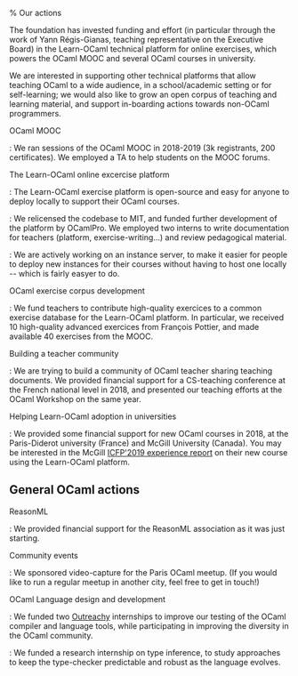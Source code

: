 % Our actions

The foundation has invested funding and effort (in particular through
the work of Yann Régis-Gianas, teaching representative on the
Executive Board) in the Learn-OCaml technical platform for online
exercises, which powers the OCaml MOOC and several OCaml courses in
university.

We are interested in supporting other technical platforms that allow
teaching OCaml to a wide audience, in a school/academic setting or for
self-learning; we would also like to grow an open corpus of teaching
and learning material, and support in-boarding actions towards
non-OCaml programmers.

OCaml MOOC

: We ran sessions of the OCaml MOOC in 2018-2019 (3k registrants, 200
certificates). We employed a TA to help students on the MOOC forums.

The Learn-OCaml online excercise platform

: The Learn-OCaml exercise platform is open-source and easy for anyone
   to deploy locally to support their OCaml courses.
   
: We relicensed the codebase to MIT, and funded further development of
  the platform by OCamlPro. We employed two interns to write
  documentation for teachers (platform, exercise-writing...) and
  review pedagogical material.
 
: We are actively working on an instance server, to make it easier for
  people to deploy new instances for their courses without having to
  host one locally -- which is fairly easyer to do.

OCaml exercise corpus development

: We fund teachers to contribute high-quality exercices to a common
  exercise database for the Learn-OCaml platform. In particular, we
  received 10 high-quality advanced exercices from François Pottier,
  and made available 40 exercises from the MOOC.

Building a teacher community

: We are trying to build a community of OCaml teacher sharing teaching
  documents. We provided financial support for a CS-teaching
  conference at the French national level in 2018, and presented our
  teaching efforts at the OCaml Workshop on the same year.

Helping Learn-OCaml adoption in universities

: We provided some financial support for new OCaml courses in 2018, at
  the Paris-Diderot university (France) and McGill University
  (Canada). You may be interested in the McGill [ICFP'2019 experience
  report](https://www.cs.mcgill.ca/~bpientka/papers/learn-ocaml-icfp19)
  on their new course using the Learn-OCaml platform.

## General OCaml actions

ReasonML

: We provided financial support for the ReasonML association as it was just starting.

Community events

: We sponsored video-capture for the Paris OCaml meetup. (If you would
  like to run a regular meetup in another city, feel free to get in
  touch!)

OCaml Language design and development

: We funded two [Outreachy](https://www.outreachy.org/) internships to
  improve our testing of the OCaml compiler and language tools, while
  participating in improving the diversity in the OCaml community.

: We funded a research internship on type inference, to study
  approaches to keep the type-checker predictable and robust as the
  language evolves.
